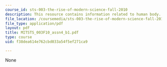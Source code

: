 ```yaml
---
course_id: sts-003-the-rise-of-modern-science-fall-2010
description: This resource contains information related to human body.
file_location: /coursemedia/sts-003-the-rise-of-modern-science-fall-2010/f38dea614e762cbd033a54f5ef271ca9_MITSTS_003F10_assn4_b1.pdf
file_type: application/pdf
layout: pdf
title: MITSTS_003F10_assn4_b1.pdf
type: course
uid: f38dea614e762cbd033a54f5ef271ca9

---
```

None